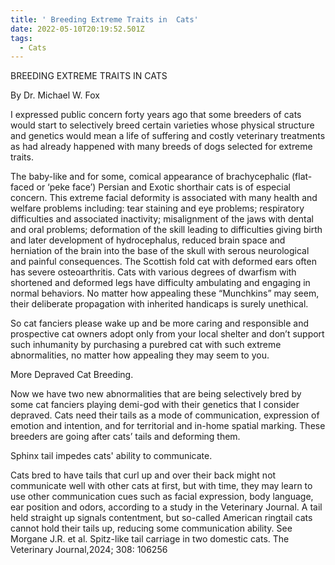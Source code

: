 ```yaml
---
title: ' Breeding Extreme Traits in  Cats'
date: 2022-05-10T20:19:52.501Z
tags:
  - Cats
---
```

BREEDING EXTREME TRAITS IN CATS

By Dr. Michael W. Fox 


I expressed public concern forty years ago that some breeders of cats would start to selectively breed certain varieties whose physical structure and genetics would mean a life of suffering and costly veterinary treatments as had already happened with many breeds of dogs selected for extreme traits.

The baby-like and for some, comical appearance of brachycephalic (flat-faced or ‘peke face’) Persian and Exotic shorthair cats is of especial concern. This extreme facial deformity is associated with many health and welfare problems including: tear staining and eye problems; respiratory difficulties and associated inactivity; misalignment of the jaws with dental and oral problems; deformation of the skill leading to difficulties giving birth and later development of hydrocephalus, reduced brain space and herniation of the brain into the base of the skull with serous neurological and painful consequences. The Scottish fold cat with deformed ears often has severe osteoarthritis. Cats with various degrees of dwarfism with shortened and deformed legs have difficulty ambulating and engaging in normal behaviors. No matter how appealing these “Munchkins” may seem, their deliberate propagation with inherited handicaps is surely unethical.

So cat fanciers please wake up and be more caring and responsible and prospective cat owners adopt only from your local shelter and don’t support such inhumanity by purchasing a purebred cat with such extreme abnormalities, no matter how appealing they may seem to you. 

More Depraved Cat Breeding.

Now we have two new abnormalities that are being selectively bred by some cat fanciers playing demi-god with their genetics that I consider depraved. Cats need their tails as a mode of communication, expression of emotion and intention, and for territorial and in-home spatial marking. These breeders are going after cats’ tails and deforming them.

Sphinx tail impedes cats' ability to communicate.
 
Cats bred to have tails that curl up and over their back might not communicate well with other cats at first, but with time, they may learn to use other communication cues such as facial expression, body language, ear position and odors, according to a study in the Veterinary Journal. A tail held straight up signals contentment, but so-called American ringtail cats cannot hold their tails up, reducing some communication ability. See Morgane J.R. et al. Spitz-like tail carriage in two domestic cats. The Veterinary Journal,2024; 308: 106256




